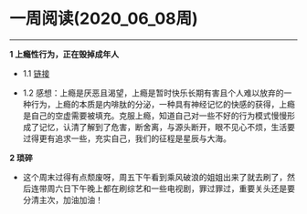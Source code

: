 # 一周阅读(2020_06_08周)

---

**1 上瘾性行为，正在毁掉成年人**

- 1.1 [链接](https://mp.weixin.qq.com/s/TLrisSQXhj5gIhoyKZ2GiA)

- 1.2 感想：上瘾是厌恶且渴望，上瘾是暂时快乐长期有害且个人难以放弃的一种行为，上瘾的本质是内啡肽的分泌，一种具有神经记忆的快感的获得，上瘾是自己的空虚需要被填充。克服上瘾，知道自己对一些不好的行为模式慢慢形成了记忆，认清了解到了危害，断舍离，与源头断开，眼不见心不烦，生活要过得更有追求一些，充实自己，我们的征程是星辰与大海。

**2 琐碎**

- 这个周末过得有点颓废呀，周五下午看到乘风破浪的姐姐出来了就去刷了，然后连带周六日下午晚上都在刷综艺和一些电视剧，罪过罪过，重要关头还是要分清主次，加油加油！